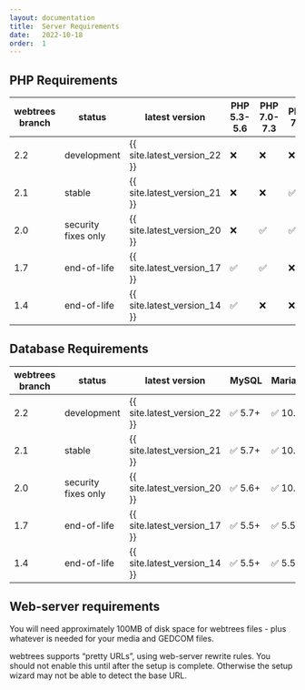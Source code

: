 ```yaml
---
layout: documentation
title:  Server Requirements
date:   2022-10-18
order:  1
---
```


## PHP Requirements

| webtrees branch | status              | latest version               | PHP 5.3-5.6 | PHP 7.0-7.3 | PHP 7.4 | PHP 8.0 | PHP 8.1-8.3 |
|-----------------|---------------------|------------------------------|-------------|-------------|---------|---------|-------------|
| 2.2             | development         | {{ site.latest_version_22 }} | ❌           | ❌           | ❌       | ❌        | ✅            |
| 2.1             | stable              | {{ site.latest_version_21 }} | ❌           | ❌           | ✅       | ✅        | ✅            |
| 2.0             | security fixes only | {{ site.latest_version_20 }} | ❌           | ✅           | ✅       | ❌        | ❌            |
| 1.7             | end-of-life         | {{ site.latest_version_17 }} | ✅           | ✅           | ❌       | ❌        | ❌            |
| 1.4             | end-of-life         | {{ site.latest_version_14 }} | ✅           | ❌           | ❌       | ❌        | ❌            |

## Database Requirements

| webtrees branch | status              | latest version               | MySQL  | MariaDB | SQLite   | SQL Server | PostgreSQL |
|-----------------|---------------------|------------------------------|--------|---------|----------|------------|-----------|
| 2.2             | development         | {{ site.latest_version_22 }} | ✅ 5.7+ | ✅ 10.3+ | ✅ 3.8.8+ | ✅ 2017+    | ✅ 10.0+   |
| 2.1             | stable              | {{ site.latest_version_21 }} | ✅ 5.7+ | ✅ 10.2+ | ✅ 3.8.8+ | ✅ 2017+    | ✅ 9.6+    |
| 2.0             | security fixes only | {{ site.latest_version_20 }} | ✅ 5.6+ | ✅ 10.1+ | ❌        | ❌          | ❌         |
| 1.7             | end-of-life         | {{ site.latest_version_17 }} | ✅ 5.5+ | ✅ 5.5+  | ❌        | ❌          | ❌         |
| 1.4             | end-of-life         | {{ site.latest_version_14 }} | ✅ 5.5+ | ✅ 5.5+  | ❌        | ❌          | ❌         |

## Web-server requirements

You will need approximately 100MB of disk space for webtrees files - plus whatever
is needed for your media and GEDCOM files.

webtrees supports “pretty URLs”, using web-server rewrite rules.
You should not enable this until after the setup is complete.
Otherwise the setup wizard may not be able to detect the base URL.
